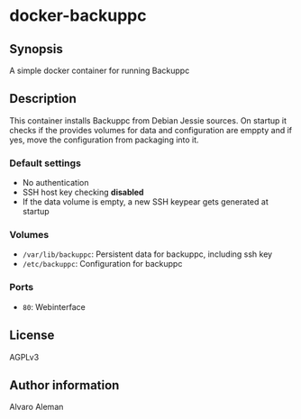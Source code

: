 # docker-backuppc

## Synopsis

A simple docker container for running Backuppc

## Description

This container installs Backuppc from Debian Jessie sources. On startup it
checks if the provides volumes for data and configuration are emppty and
if yes, move the configuration from packaging into it.

### Default settings

* No authentication
* SSH host key checking **disabled**
* If the data volume is empty, a new SSH keypear gets generated at startup

### Volumes

* ``/var/lib/backuppc``: Persistent data for backuppc, including ssh key
* ``/etc/backuppc``: Configuration for backuppc

### Ports

* ``80``: Webinterface

## License

AGPLv3

## Author information

Alvaro Aleman
